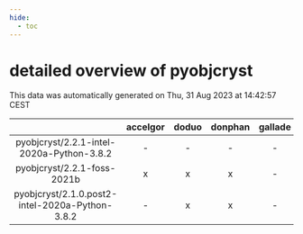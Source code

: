 ```yaml
---
hide:
  - toc
---
```


detailed overview of pyobjcryst
===============================


This data was automatically generated on Thu, 31 Aug 2023 at 14:42:57 CEST  

| |accelgor|doduo|donphan|gallade|joltik|skitty|swalot|victini|
| :---: | :---: | :---: | :---: | :---: | :---: | :---: | :---: | :---: |
|pyobjcryst/2.2.1-intel-2020a-Python-3.8.2|-|-|-|-|-|x|-|x|
|pyobjcryst/2.2.1-foss-2021b|x|x|x|-|x|x|x|x|
|pyobjcryst/2.1.0.post2-intel-2020a-Python-3.8.2|-|x|x|-|x|x|x|x|
